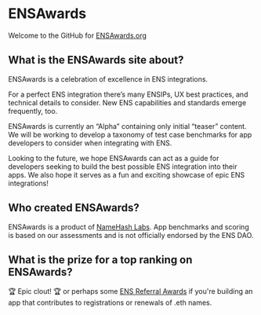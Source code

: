 # ENSAwards

Welcome to the GitHub for [ENSAwards.org](https://ensawards.org/)

## What is the ENSAwards site about?
ENSAwards is a celebration of excellence in ENS integrations.

For a perfect ENS integration there’s many ENSIPs, UX best practices, and technical details to consider. New ENS capabilities and standards emerge frequently, too.

ENSAwards is currently an “Alpha” containing only initial “teaser” content. We will be working to develop a taxonomy of test case benchmarks for app developers to consider when integrating with ENS.

Looking to the future, we hope ENSAwards can act as a guide for developers seeking to build the best possible ENS integration into their apps. We also hope it serves as a fun and exciting showcase of epic ENS integrations!

## Who created ENSAwards?
ENSAwards is a product of [NameHash Labs](https://namehashlabs.org). App benchmarks and scoring is based on our assessments and is not officially endorsed by the ENS DAO.

## What is the prize for a top ranking on ENSAwards?
🏆 Epic clout! 🏆 or perhaps some [ENS Referral Awards](https://ensawards.org/ens-referral-awards) if you're building an app that contributes to registrations or renewals of .eth names.